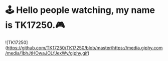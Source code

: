 # 🕹 Hello people watching, my name is TK17250.🎮

![TK17250] (https://github.com/TK17250/TK17250/blob/master/https://media.giphy.com/media/1bhJtHOwaJOLfJexWy/giphy.gif)

<!--
**TK17250/TK17250** is a ✨ _special_ ✨ repository because its `README.md` (this file) appears on your GitHub profile.

Here are some ideas to get you started:

- 🔭 I’m currently working on ...
- 🌱 I’m currently learning ...
- 👯 I’m looking to collaborate on ...
- 🤔 I’m looking for help with ...
- 💬 Ask me about ...
- 📫 How to reach me: ...
- 😄 Pronouns: ...
- ⚡ Fun fact: ...
-->
